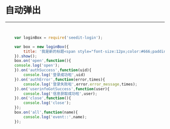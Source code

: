 # 自动弹出

---

<script type="text/javascript" src="http://scdn.bozhong.com/source/common/js/jquery.min.js"></script>

````html

````

````javascript

    var loginBox = require('seedit-login');

    var box = new loginBox({
        title: '我是新的标题<span style="font-size:12px;color:#666;padding-left:5px;">我是小标题呀</span></span>'
    }).show();
    box.on('open',function(){
    console.log('open');
    }).on('authSuccess',function(uid){
        console.log('登录成功啦',uid)
    }).on('authError',function(error,times){
        console.log('登录失败啦',error.error_message,times);
    }).on('userinfoGotSuccess',function(user){
        console.log('信息获取成功啦',user);
    }).on('close',function(){
        console.log('close');
    });
    box.on('all',function(name){
        console.log('event::',name);
    });
    
````
